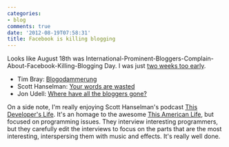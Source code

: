 ```yaml
---
categories:
- blog
comments: true
date: '2012-08-19T07:58:31'
title: Facebook is killing blogging
---
```



Looks like August 18th was
International-Prominent-Bloggers-Complain-About-Facebook-Killing-Blogging
Day. I was just [two weeks too early](http://www.kurup.org/blog/2012/08/03/blogging-again/).

- Tim Bray: [Blogodammerung](http://www.tbray.org/ongoing/When/201x/2012/08/18/Blogodammerung)
- Scott Hanselman: [Your words are wasted](http://www.hanselman.com/blog/YourWordsAreWasted.aspx)
- Jon Udell: [Where have all the bloggers gone?](http://blog.jonudell.net/2012/08/10/where-have-all-the-bloggers-gone/)

On a side note, I'm really enjoying Scott Hanselman's podcast [This Developer's Life](http://thisdeveloperslife.com/). It's an homage to
the awesome [This American Life](http://www.thisamericanlife.org), but
focused on programming issues. They interview interesting programmers,
but they carefully edit the interviews to focus on the parts that are
the most interesting, interspersing them with music and effects. It's
really well done.
